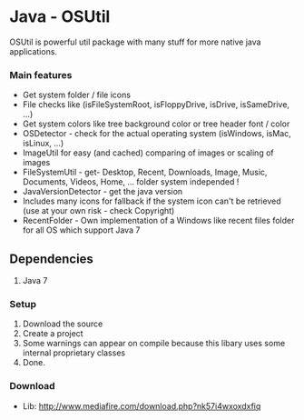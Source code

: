 Java - OSUtil
=========

OSUtil is powerful util package with many stuff for more native java applications.

### Main features
* Get system folder / file icons
* File checks like (isFileSystemRoot, isFloppyDrive, isDrive, isSameDrive, ...)
* Get system colors like tree background color or tree header font / color
* OSDetector - check for the actual operating system (isWindows, isMac, isLinux, ...)
* ImageUtil for easy (and cached) comparing of images or scaling of images
* FileSystemUtil - get- Desktop, Recent, Downloads, Image, Music, Documents, Videos, Home, ... folder system independed !
* JavaVersionDetector - get the java version
* Includes many icons for fallback if the system icon can't be retrieved (use at your own risk - check Copyright)
* RecentFolder - Own implementation of a Windows like recent files folder for all OS which support Java 7

## Dependencies
1. Java 7

### Setup
1. Download the source
2. Create a project
3. Some warnings can appear on compile because this libary uses some internal proprietary classes
4. Done.

### Download
* Lib: http://www.mediafire.com/download.php?nk57i4wxoxdxfiq